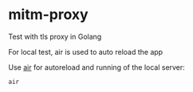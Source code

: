 # mitm-proxy

Test with tls proxy in Golang

For local test, air is used to auto reload the app

Use [air](https://github.com/cosmtrek/air) for autoreload and running of the local server:

```
air
```